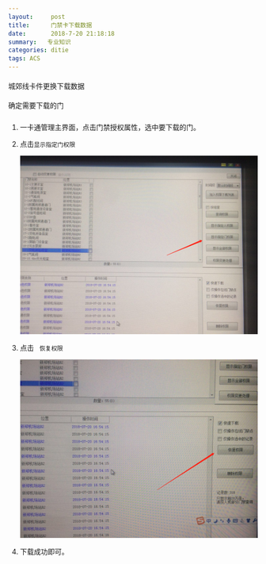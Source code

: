```yaml
---
layout:     post
title:      门禁卡下载数据
date:       2018-7-20 21:18:18
summary:   专业知识
categories: ditie 
tags: ACS
---
```


####
城郊线卡件更换下载数据

####
确定需要下载的门

#####
1. 一卡通管理主界面，点击门禁授权属性，选中要下载的门。

2. 点击`显示指定门权限` 
   
    ![显示指定门权限](/Images/2018/显示指定门的权限.png)

3. 点击  ` 恢复权限` 
   
    ![恢复权限](/Images/2018/恢复权限.png)

4. 下载成功即可。